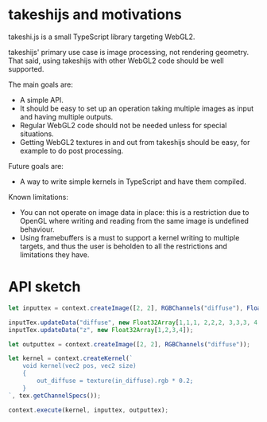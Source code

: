 # takeshijs and motivations

takeshi.js is a small TypeScript library targeting WebGL2.

takeshijs' primary use case is image processing, not rendering geometry. That said, using takeshijs with other WebGL2 code should be well supported.

The main goals are:
- A simple API.
- It should be easy to set up an operation taking multiple images as input and having multiple outputs.
- Regular WebGL2 code should not be needed unless for special situations.
- Getting WebGL2 textures in and out from takeshijs should be easy, for example to do post processing.

Future goals are:
- A way to write simple kernels in TypeScript and have them compiled.

Known limitations:
- You can not operate on image data in place: this is a restriction due to OpenGL where writing and reading from the same image is undefined behaviour.
- Using framebuffers is a must to support a kernel writing to multiple targets, and thus the user is beholden to all the restrictions and limitations they have.

# API sketch

~~~typescript
let inputtex = context.createImage([2, 2], RGBChannels("diffuse"), FloatChannel("z"));

inputTex.updateData("diffuse", new Float32Array[1,1,1, 2,2,2, 3,3,3, 4,4,4]);
inputTex.updateData("z", new Float32Array[1,2,3,4]);

let outputtex = context.createImage([2, 2], RGBChannels("diffuse"));

let kernel = context.createKernel(`
    void kernel(vec2 pos, vec2 size) 
    {
        out_diffuse = texture(in_diffuse).rgb * 0.2;
    }
`, tex.getChannelSpecs());

context.execute(kernel, inputtex, outputtex);
~~~ 

